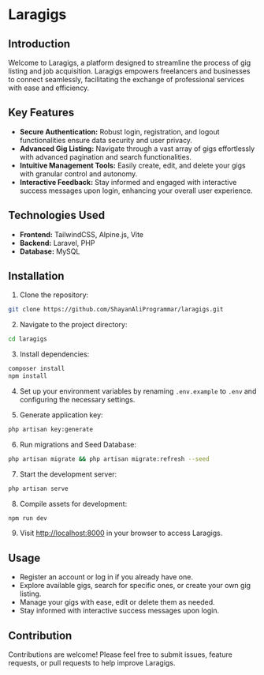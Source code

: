 # Laragigs

## Introduction

Welcome to Laragigs, a platform designed to streamline the process of gig listing and job acquisition. Laragigs empowers freelancers and businesses to connect seamlessly, facilitating the exchange of professional services with ease and efficiency.

## Key Features

- **Secure Authentication:** Robust login, registration, and logout functionalities ensure data security and user privacy.
- **Advanced Gig Listing:** Navigate through a vast array of gigs effortlessly with advanced pagination and search functionalities.
- **Intuitive Management Tools:** Easily create, edit, and delete your gigs with granular control and autonomy.
- **Interactive Feedback:** Stay informed and engaged with interactive success messages upon login, enhancing your overall user experience.

## Technologies Used

- **Frontend:** TailwindCSS, Alpine.js, Vite
- **Backend:** Laravel, PHP
- **Database:** MySQL

## Installation

1. Clone the repository:

```bash
git clone https://github.com/ShayanAliProgrammar/laragigs.git
```

2. Navigate to the project directory:

```bash
cd laragigs
```

3. Install dependencies:

```bash
composer install
npm install
```

4. Set up your environment variables by renaming `.env.example` to `.env` and configuring the necessary settings.

5. Generate application key:

```bash
php artisan key:generate
```

6. Run migrations and Seed Database:

```bash
php artisan migrate && php artisan migrate:refresh --seed
```

7. Start the development server:

```bash
php artisan serve
```

8. Compile assets for development:

```bash
npm run dev
```

9. Visit [http://localhost:8000](http://localhost:8000) in your browser to access Laragigs.

## Usage

- Register an account or log in if you already have one.
- Explore available gigs, search for specific ones, or create your own gig listing.
- Manage your gigs with ease, edit or delete them as needed.
- Stay informed with interactive success messages upon login.

## Contribution

Contributions are welcome! Please feel free to submit issues, feature requests, or pull requests to help improve Laragigs.
